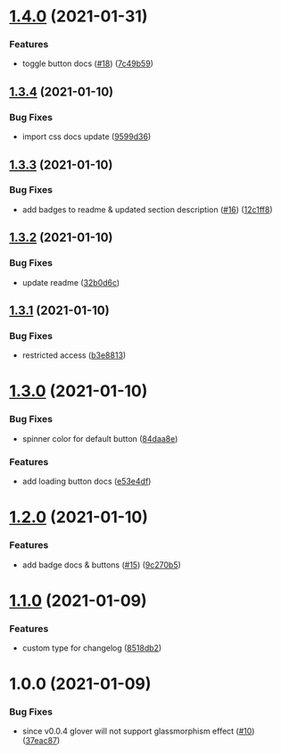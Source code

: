 # [1.4.0](https://github.com/KrzysztofLen/glower.io/compare/v1.3.4...v1.4.0) (2021-01-31)


### Features

* toggle button docs ([#18](https://github.com/KrzysztofLen/glower.io/issues/18)) ([7c49b59](https://github.com/KrzysztofLen/glower.io/commit/7c49b591fc9151a4dc8e7f3120d946eec76575aa))

## [1.3.4](https://github.com/KrzysztofLen/glower.io/compare/v1.3.3...v1.3.4) (2021-01-10)


### Bug Fixes

* import css docs update ([9599d36](https://github.com/KrzysztofLen/glower.io/commit/9599d367077a1fd8e36779be6289b5b23824f09e))

## [1.3.3](https://github.com/KrzysztofLen/glower.io/compare/v1.3.2...v1.3.3) (2021-01-10)


### Bug Fixes

* add badges to readme & updated section description ([#16](https://github.com/KrzysztofLen/glower.io/issues/16)) ([12c1ff8](https://github.com/KrzysztofLen/glower.io/commit/12c1ff8233253a204086e9301f5fa9d71e9225d7))

## [1.3.2](https://github.com/KrzysztofLen/glower.io/compare/v1.3.1...v1.3.2) (2021-01-10)


### Bug Fixes

* update readme ([32b0d6c](https://github.com/KrzysztofLen/glower.io/commit/32b0d6c8709a5c17fa6da1a5db17f2f7086975b2))

## [1.3.1](https://github.com/KrzysztofLen/glower.io/compare/v1.3.0...v1.3.1) (2021-01-10)


### Bug Fixes

* restricted access ([b3e8813](https://github.com/KrzysztofLen/glower.io/commit/b3e8813f5d71a24a3c3000c9ec2062e4cd199b98))

# [1.3.0](https://github.com/KrzysztofLen/glower.io/compare/v1.2.0...v1.3.0) (2021-01-10)


### Bug Fixes

* spinner color for default button ([84daa8e](https://github.com/KrzysztofLen/glower.io/commit/84daa8ed92cca9f13b3526c89913b7b36386f9a2))


### Features

* add loading button docs ([e53e4df](https://github.com/KrzysztofLen/glower.io/commit/e53e4df706fb306a998227b5fd107311e5027594))

# [1.2.0](https://github.com/KrzysztofLen/glower.io/compare/v1.1.0...v1.2.0) (2021-01-10)


### Features

* add badge docs & buttons ([#15](https://github.com/KrzysztofLen/glower.io/issues/15)) ([9c270b5](https://github.com/KrzysztofLen/glower.io/commit/9c270b5e8a91f16076babddb76594aa7f8f35a94))

# [1.1.0](https://github.com/KrzysztofLen/glower.io/compare/v1.0.1...v1.1.0) (2021-01-09)


### Features

* custom type for changelog ([8518db2](https://github.com/KrzysztofLen/glower.io/commit/8518db229b4fbd36689d35cf5fa55e89154f64e3))


# 1.0.0 (2021-01-09)


### Bug Fixes

* since v0.0.4 glover will not support glassmorphism effect ([#10](https://github.com/KrzysztofLen/glower.io/issues/10)) ([37eac87](https://github.com/KrzysztofLen/glower.io/commit/37eac8734d80e425661954b3be79818a1557e164))
